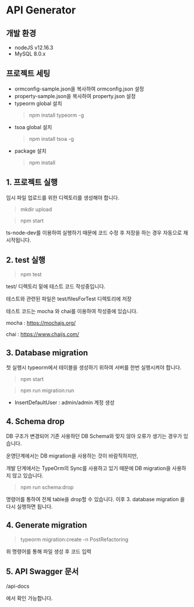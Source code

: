 # API Generator

## 개발 환경
 * nodeJS v12.16.3
 * MySQL 8.0.x

## 프로젝트 세팅

 * ormconfig-sample.json을 복사하여 ormconfig.json 설정
 * property-sample.json을 복사하여 property.json 설정
 * typeorm global 설치
   > npm install typeorm -g
 * tsoa global 설치
   > npm install tsoa -g
 * package 설치
   > npm install

## 1. 프로젝트 실행

임시 파일 업로드를 위한 디렉토리를 생성해야 합니다.

> mkdir upload

> npm start

ts-node-dev를 이용하여 실행하기 때문에 코드 수정 후 저장을 하는 경우 자동으로 재시작됩니다.

## 2. test 실행

> npm test

test/ 디렉토리 밑에 테스트 코드 작성중입니다.

테스트와 관련된 파일은 test/filesForTest 디렉토리에 저장

테스트 코드는 mocha 와 chai를 이용하여 작성중에 있습니다.

mocha : https://mochajs.org/

chai : https://www.chaijs.com/

## 3. Database migration

첫 실행시 typeorm에서 테이블을 생성하기 위하여 서버를 한번 실행시켜야 합니다.

> npm start

> npm run migration:run
- InsertDefaultUser : admin/admin 계정 생성

## 4. Schema drop

DB 구조가 변경되어 기존 사용하던 DB Schema와 맞지 않아 오류가 생기는 경우가 있습니다.

운영단계에서는 DB migration을 사용하는 것이 바람직하지만, 

개발 단계에서는 TypeOrm의 Sync를 사용하고 있기 때문에 DB migration을 사용하지 않고 있습니다.

> npm run schema:drop

명령어를 통하여 전체 table을 drop할 수 있습니다. 이후 3. database migration 을 다시 실행하면 됩니다.

## 4. Generate migration

> typeorm migration:create -n PostRefactoring

위 명령어를 통해 파일 생성 후 코드 입력

## 5. API Swagger 문서

/api-docs

에서 확인 가능합니다.